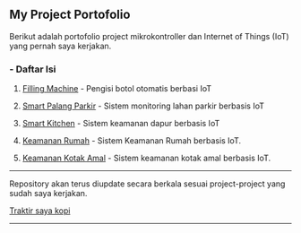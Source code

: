 ## My Project Portofolio

Berikut adalah portofolio project mikrokontroller dan Internet of Things (IoT) yang pernah saya kerjakan.

### - Daftar Isi

1. [Filling Machine](https://github.com/Thorik123/MY-PROJECT-PORTOFOLIO/tree/main/1.%20Filling%20Machine) - Pengisi botol otomatis berbasi IoT

2. [Smart Palang Parkir](https://github.com/Thorik123/MY-PROJECT-PORTOFOLIO/tree/main/2.%20Smart%20Palang%20Parkir) - Sistem monitoring lahan parkir berbasis IoT

3. [Smart Kitchen](https://github.com/Thorik123/MY-PROJECT-PORTOFOLIO/tree/main/3.%20Smart%20Kitchen) - Sistem keamanan dapur berbasis IoT

4. [Keamanan Rumah](https://github.com/Thorik123/MY-PROJECT-PORTOFOLIO/tree/main/4.%20Keamanan%20Rumah) - Sistem Keamanan Rumah berbasis IoT.

5. [Keamanan Kotak Amal](https://github.com/Thorik123/MY-PROJECT-PORTOFOLIO/tree/main/5.%20Keamanan%20Kotak%20Amal) - Sistem keamanan kotak amal berbasis IoT.

---

Repository akan terus diupdate secara berkala sesuai project-project yang sudah saya kerjakan.

[Traktir saya kopi](https://www.buymeacoffee.com/thoriktk)

---
